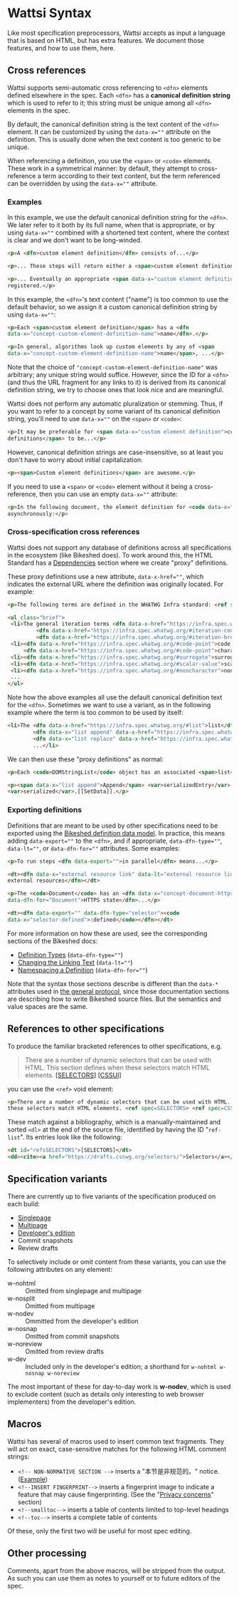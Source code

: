 # Wattsi Syntax

Like most specification preprocessors, Wattsi accepts as input a language that is based on HTML, but has extra features. We document those features, and how to use them, here.

## Cross references

Wattsi supports semi-automatic cross referencing to `<dfn>` elements defined elsewhere in the spec. Each `<dfn>` has a **canonical definition string** which is used to refer to it; this string must be unique among all `<dfn>` elements in the spec.

By default, the canonical definition string is the text content of the `<dfn>` element. It can be customized by using the `data-x=""` attribute on the definition. This is usually done when the text content is too generic to be unique.

When referencing a definition, you use the `<span>` or `<code>` elements. These work in a symmetrical manner: by default, they attempt to cross-reference a term according to their text content, but the term referenced can be overridden by using the `data-x=""` attribute.

### Examples

In this example, we use the default canonical definition string for the `<dfn>`. We later refer to it both by its full name, when that is appropriate, or by using `data-x=""` combined with a shortened text content, where the context is clear and we don't want to be long-winded.

```html
<p>A <dfn>custom element definition</dfn> consists of...</p>

<p>... These steps will return either a <span>custom element definition</span> or null.</p>

<p>... Eventually an appropriate <span data-x="custom element definition">definition</span> will be
registered.</p>
```

In this example, the `<dfn>`'s text content ("name") is too common to use the default behavior, so we assign it a custom canonical definition string by using `data-x=""`:

```html
<p>Each <span>custom element definition</span> has a <dfn
data-x="concept-custom-element-definition-name">name</dfn>.</p>

<p>In general, algorithms look up custom elements by any of <span
data-x="concept-custom-element-definition-name">name</span>, ...</p>
```

Note that the choice of `"concept-custom-element-definition-name"` was arbitrary; any unique string would suffice. However, since the ID for a `<dfn>` (and thus the URL fragment for any links to it) is derived from its canonical definition string, we try to choose ones that look nice and are meaningful.

Wattsi does not perform any automatic pluralization or stemming. Thus, if you want to refer to a concept by some variant of its canonical definition string, you'll need to use `data-x=""` on the `<span>` or `<code>`:

```html
<p>It may be preferable for <span data-x="custom element definition">custom element
definitions</span> to be...</p>
```

However, canonical definition strings are case-insensitive, so at least you don't have to worry about initial capitalization:

```html
<p><span>Custom element definitions</span> are awesome.</p>
```

If you need to use a `<span>` or `<code>` element without it being a cross-reference, then you can use an empty `data-x=""` attribute:

```html
<p>In the following document, the element definition for <code data-x="">img-viewer</code> is loaded
asynchronously:</p>
```

### Cross-specification cross references

Wattsi does not support any database of definitions across all specifications in the ecosystem (like Bikeshed does). To work around this, the HTML Standard has a <a href="https://html.spec.whatwg.org/multipage/infrastructure.html#dependencies">Dependencies</a> section where we create "proxy" definitions.

These proxy definitions use a new attribute, `data-x-href=""`, which indicates the external URL where the definition was originally located. For example:

```html
<p>The following terms are defined in the WHATWG Infra standard: <ref spec=INFRA></p>

<ul class="brief">
 <li>The general iteration terms <dfn data-x-href="https://infra.spec.whatwg.org/#iteration-while">while</dfn>,
         <dfn data-x-href="https://infra.spec.whatwg.org/#iteration-continue">continue</dfn>, and
         <dfn data-x-href="https://infra.spec.whatwg.org/#iteration-break">break</dfn>.</li>
 <li><dfn data-x-href="https://infra.spec.whatwg.org/#code-point">code point</dfn> and its synonym
     <dfn data-x-href="https://infra.spec.whatwg.org/#code-point">character</dfn></li>
 <li><dfn data-x-href="https://infra.spec.whatwg.org/#surrogate">surrogate</dfn></li>
 <li><dfn data-x-href="https://infra.spec.whatwg.org/#scalar-value">scalar value</dfn></li>
 <li><dfn data-x-href="https://infra.spec.whatwg.org/#noncharacter">noncharacter</dfn></li>
 ...
</ul>
```

Note how the above examples all use the default canonical definition text for the `<dfn>`. Sometimes we want to use a variant, as in the following example where the term is too common to be used by itself:

```html
<li>The <dfn data-x-href="https://infra.spec.whatwg.org/#list">list</dfn> data structure and the associated definitions for
        <dfn data-x="list append" data-x-href="https://infra.spec.whatwg.org/#list-append">append</dfn>,
        <dfn data-x="list replace" data-x-href="https://infra.spec.whatwg.org/#list-remove">replace</dfn>,
        ...</li>
```

We can then use these "proxy definitions" as normal:

```html
<p>Each <code>DOMStringList</code> object has an associated <span>list</span>.</p>

<p><span data-x="list append">Append</span> <var>serializedEntry</var> to
<var>serialized</var>.[[SetData]].</p>
```

### Exporting definitions

Definitions that are meant to be used by other specifications need to be exported using the [Bikeshed definition data model](https://tabatkins.github.io/bikeshed/#dfn-contract). In practice, this means adding `data-export=""` to the `<dfn>`, and if appropriate, `data-dfn-type=""`, `data-lt=""`, or `data-dfn-for=""` attributes. Some examples:

```html
<p>To run steps <dfn data-export="">in parallel</dfn> means...</p>
```

```html
<dt><dfn data-x="external resource link" data-lt="external resource link" data-export="">Links to
external resources</dfn></dt>
```

```html
<p>The <code>Document</code> has an <dfn data-x="concept-document-https-state" data-export=""
data-dfn-for="Document">HTTPS state</dfn>...</p>
```

```html
<dt><dfn data-export="" data-dfn-type="selector"><code
data-x="selector-defined">:defined</code></dfn></dt>
```

For more information on how these are used, see the corresponding sections of the Bikeshed docs:

* [Definition Types](https://tabatkins.github.io/bikeshed/#dfn-types) (`data-dfn-type=""`)
* [Changing the Linking Text](https://tabatkins.github.io/bikeshed/#dfn-types) (`data-lt=""`)
* [Namespacing a Definition](https://tabatkins.github.io/bikeshed/#dfn-for) (`data-dfn-for=""`)

Note that the syntax those sections describe is different than the `data-*` attributes used in [the general protocol](https://tabatkins.github.io/bikeshed/#dfn-contract), since those documentation sections are describing how to write Bikeshed source files. But the semantics and value spaces are the same.

## References to other specifications

To produce the familiar bracketed references to other specifications, e.g.

> There are a number of dynamic selectors that can be used with HTML. This section defines when these selectors match HTML elements. [[SELECTORS]](https://html.spec.whatwg.org/#refsSELECTORS) [[CSSUI]](https://html.spec.whatwg.org/#refsCSSUI)

you can use the `<ref>` void element:

```html
<p>There are a number of dynamic selectors that can be used with HTML. This section defines when
these selectors match HTML elements. <ref spec=SELECTORS> <ref spec=CSSUI></p>
```

These match against a bibliography, which is a manually-maintained and sorted `<dl>` at the end of the source file, identified by having the ID "`ref-list`". Its entries look like the following:

```html
<dt id="refsSELECTORS">[SELECTORS]</dt>
<dd><cite><a href="https://drafts.csswg.org/selectors/">Selectors</a></cite>, E. Etemad, T. &Ccedil;elik, D. Glazman, I. Hickson, P. Linss, J. Williams. W3C.</dd>
```

## Specification variants

There are currently up to five variants of the specification produced on each build:

- [Singlepage](https://html.spec.whatwg.org/)
- [Multipage](https://html.spec.whatwg.org/multipage/)
- [Developer's edition](https://html.spec.whatwg.org/dev/)
- Commit snapshots
- Review drafts

To selectively include or omit content from these variants, you can use the following attributes on any element:

<dl>
  <dt>w-nohtml
  <dd>Omitted from singlepage and multipage

  <dt>w-nosplit
  <dd>Omitted from multipage

  <dt>w-nodev
  <dd>Ommitted from the developer's edition

  <dt>w-nosnap
  <dd>Omitted from commit snapshots

  <dt>w-noreview
  <dd>Omitted from review drafts

  <dt>w-dev
  <dd>Included only in the developer's edition; a shorthand for <code>w-nohtml w-nosnap w-noreview</code>
</dl>

The most important of these for day-to-day work is **w-nodev**, which is used to exclude content (such as details only interesting to web browser implementers) from the developer's edition.

## Macros

Wattsi has several of macros used to insert common text fragments. They will act on exact, case-sensitive matches for the following HTML comment strings:

* `<!-- NON-NORMATIVE SECTION -->` inserts a "本节是非规范的。" notice. ([Example](https://html.spec.whatwg.org/multipage/introduction.html#suggested-reading))
* `<!--INSERT FINGERPRINT-->` inserts a fingerprint image to indicate a feature that may cause fingerprinting. (See the "[Privacy concerns](https://html.spec.whatwg.org/multipage/introduction.html#fingerprint)" section)
* `<!--smalltoc-->` inserts a table of contents limited to top-level headings
* `<!--toc-->` inserts a complete table of contents

Of these, only the first two will be useful for most spec editing.

## Other processing

Comments, apart from the above macros, will be stripped from the output. As such you can use them as notes to yourself or to future editors of the spec.

